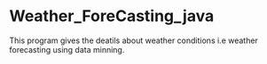# Weather_ForeCasting_java
This program gives the deatils about weather conditions i.e weather forecasting using data minning. 

